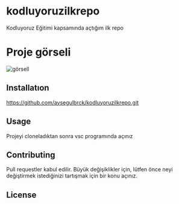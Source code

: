 # kodluyoruzilkrepo
Kodluyoruz Eğitimi kapsamında açtığım ilk repo
# Proje görseli
![görsell](https://avatars.githubusercontent.com/u/30476529?s=280&v=4)

## Installatıon
https://github.com/aysegulbrck/kodluyoruzilkrepo.git

## Usage
Projeyi cloneladıktan sonra vsc programında açınız

## Contributing
Pull requestler kabul edilir. Büyük değişiklikler için, lütfen önce neyi değiştirmek istediğinizi tartışmak için bir konu açınız.

## License
